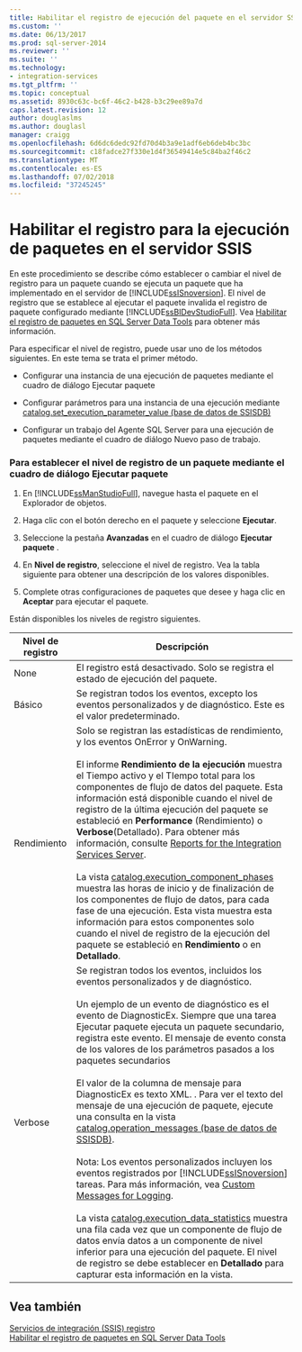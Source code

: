 ```yaml
---
title: Habilitar el registro de ejecución del paquete en el servidor SSIS | Microsoft Docs
ms.custom: ''
ms.date: 06/13/2017
ms.prod: sql-server-2014
ms.reviewer: ''
ms.suite: ''
ms.technology:
- integration-services
ms.tgt_pltfrm: ''
ms.topic: conceptual
ms.assetid: 8930c63c-bc6f-46c2-b428-b3c29ee89a7d
caps.latest.revision: 12
author: douglaslms
ms.author: douglasl
manager: craigg
ms.openlocfilehash: 6d6dc6dedc92fd70d4b3a9e1adf6eb6deb4bc3bc
ms.sourcegitcommit: c18fadce27f330e1d4f36549414e5c84ba2f46c2
ms.translationtype: MT
ms.contentlocale: es-ES
ms.lasthandoff: 07/02/2018
ms.locfileid: "37245245"
---
```

# <a name="enable-logging-for-package-execution-on-the-ssis-server"></a>Habilitar el registro para la ejecución de paquetes en el servidor SSIS
  En este procedimiento se describe cómo establecer o cambiar el nivel de registro para un paquete cuando se ejecuta un paquete que ha implementado en el servidor de [!INCLUDE[ssISnoversion](../includes/ssisnoversion-md.md)]. El nivel de registro que se establece al ejecutar el paquete invalida el registro de paquete configurado mediante [!INCLUDE[ssBIDevStudioFull](../includes/ssbidevstudiofull-md.md)]. Vea [Habilitar el registro de paquetes en SQL Server Data Tools](../../2014/integration-services/enable-package-logging-in-sql-server-data-tools.md) para obtener más información.  
  
 Para especificar el nivel de registro, puede usar uno de los métodos siguientes. En este tema se trata el primer método.  
  
-   Configurar una instancia de una ejecución de paquetes mediante el cuadro de diálogo Ejecutar paquete  
  
-   Configurar parámetros para una instancia de una ejecución mediante [catalog.set_execution_parameter_value &#40;base de datos de SSISDB&#41;](/sql/integration-services/system-stored-procedures/catalog-set-execution-parameter-value-ssisdb-database)  
  
-   Configurar un trabajo del Agente SQL Server para una ejecución de paquetes mediante el cuadro de diálogo Nuevo paso de trabajo.  
  
### <a name="to-set-the-logging-level-for-a-package-by-using-the-execute-package-dialog-box"></a>Para establecer el nivel de registro de un paquete mediante el cuadro de diálogo Ejecutar paquete  
  
1.  En [!INCLUDE[ssManStudioFull](../includes/ssmanstudiofull-md.md)], navegue hasta el paquete en el Explorador de objetos.  
  
2.  Haga clic con el botón derecho en el paquete y seleccione **Ejecutar**.  
  
3.  Seleccione la pestaña **Avanzadas** en el cuadro de diálogo **Ejecutar paquete** .  
  
4.  En **Nivel de registro**, seleccione el nivel de registro. Vea la tabla siguiente para obtener una descripción de los valores disponibles.  
  
5.  Complete otras configuraciones de paquetes que desee y haga clic en **Aceptar** para ejecutar el paquete.  
  
 Están disponibles los niveles de registro siguientes.  
  
|Nivel de registro|Descripción|  
|-------------------|-----------------|  
|None|El registro está desactivado. Solo se registra el estado de ejecución del paquete.|  
|Básico|Se registran todos los eventos, excepto los eventos personalizados y de diagnóstico. Este es el valor predeterminado.|  
|Rendimiento|Solo se registran las estadísticas de rendimiento, y los eventos OnError y OnWarning.<br /><br /> El informe **Rendimiento de la ejecución** muestra el Tiempo activo y el TIempo total para los componentes de flujo de datos del paquete. Esta información está disponible cuando el nivel de registro de la última ejecución del paquete se estableció en **Performance** (Rendimiento) o **Verbose**(Detallado). Para obtener más información, consulte [Reports for the Integration Services Server](../../2014/integration-services/reports-for-the-integration-services-server.md).<br /><br /> La vista [catalog.execution_component_phases](/sql/integration-services/system-views/catalog-execution-component-phases) muestra las horas de inicio y de finalización de los componentes de flujo de datos, para cada fase de una ejecución. Esta vista muestra esta información para estos componentes solo cuando el nivel de registro de la ejecución del paquete se estableció en **Rendimiento** o en **Detallado**.|  
|Verbose|Se registran todos los eventos, incluidos los eventos personalizados y de diagnóstico.<br /><br /> Un ejemplo de un evento de diagnóstico es el evento de DiagnosticEx. Siempre que una tarea Ejecutar paquete ejecuta un paquete secundario, registra este evento. El mensaje de evento consta de los valores de los parámetros pasados a los paquetes secundarios<br /><br /> El valor de la columna de mensaje para DiagnosticEx es texto XML. . Para ver el texto del mensaje de una ejecución de paquete, ejecute una consulta en la vista [catalog.operation_messages &#40;base de datos de SSISDB&#41;](/sql/integration-services/system-views/catalog-operation-messages-ssisdb-database).<br /><br /> Nota: Los eventos personalizados incluyen los eventos registrados por [!INCLUDE[ssISnoversion](../includes/ssisnoversion-md.md)] tareas. Para más información, vea [Custom Messages for Logging](../../2014/integration-services/custom-messages-for-logging.md).<br /><br /> La vista [catalog.execution_data_statistics](../relational-databases/statistics/statistics.md) muestra una fila cada vez que un componente de flujo de datos envía datos a un componente de nivel inferior para una ejecución del paquete. El nivel de registro se debe establecer en **Detallado** para capturar esta información en la vista.|  
  
## <a name="see-also"></a>Vea también  
 [Servicios de integración &#40;SSIS&#41; registro](performance/integration-services-ssis-logging.md)   
 [Habilitar el registro de paquetes en SQL Server Data Tools](../../2014/integration-services/enable-package-logging-in-sql-server-data-tools.md)  
  
  
